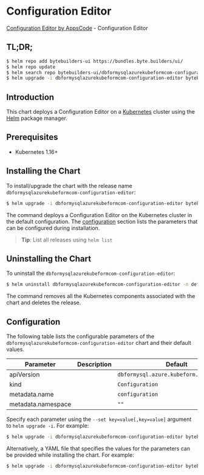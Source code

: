 # Configuration Editor

[Configuration Editor by AppsCode](https://byte.builders) - Configuration Editor

## TL;DR;

```bash
$ helm repo add bytebuilders-ui https://bundles.byte.builders/ui/
$ helm repo update
$ helm search repo bytebuilders-ui/dbformysqlazurekubeformcom-configuration-editor --version=v0.4.16
$ helm upgrade -i dbformysqlazurekubeformcom-configuration-editor bytebuilders-ui/dbformysqlazurekubeformcom-configuration-editor -n default --create-namespace --version=v0.4.16
```

## Introduction

This chart deploys a Configuration Editor on a [Kubernetes](http://kubernetes.io) cluster using the [Helm](https://helm.sh) package manager.

## Prerequisites

- Kubernetes 1.16+

## Installing the Chart

To install/upgrade the chart with the release name `dbformysqlazurekubeformcom-configuration-editor`:

```bash
$ helm upgrade -i dbformysqlazurekubeformcom-configuration-editor bytebuilders-ui/dbformysqlazurekubeformcom-configuration-editor -n default --create-namespace --version=v0.4.16
```

The command deploys a Configuration Editor on the Kubernetes cluster in the default configuration. The [configuration](#configuration) section lists the parameters that can be configured during installation.

> **Tip**: List all releases using `helm list`

## Uninstalling the Chart

To uninstall the `dbformysqlazurekubeformcom-configuration-editor`:

```bash
$ helm uninstall dbformysqlazurekubeformcom-configuration-editor -n default
```

The command removes all the Kubernetes components associated with the chart and deletes the release.

## Configuration

The following table lists the configurable parameters of the `dbformysqlazurekubeformcom-configuration-editor` chart and their default values.

|     Parameter      | Description |                       Default                       |
|--------------------|-------------|-----------------------------------------------------|
| apiVersion         |             | <code>dbformysql.azure.kubeform.com/v1alpha1</code> |
| kind               |             | <code>Configuration</code>                          |
| metadata.name      |             | <code>configuration</code>                          |
| metadata.namespace |             | <code>""</code>                                     |


Specify each parameter using the `--set key=value[,key=value]` argument to `helm upgrade -i`. For example:

```bash
$ helm upgrade -i dbformysqlazurekubeformcom-configuration-editor bytebuilders-ui/dbformysqlazurekubeformcom-configuration-editor -n default --create-namespace --version=v0.4.16 --set apiVersion=dbformysql.azure.kubeform.com/v1alpha1
```

Alternatively, a YAML file that specifies the values for the parameters can be provided while
installing the chart. For example:

```bash
$ helm upgrade -i dbformysqlazurekubeformcom-configuration-editor bytebuilders-ui/dbformysqlazurekubeformcom-configuration-editor -n default --create-namespace --version=v0.4.16 --values values.yaml
```
